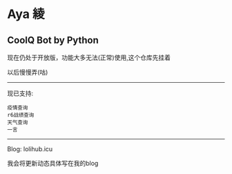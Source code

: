 # Aya 綾

 CoolQ Bot by Python
---

现在仍处于开放版，功能大多无法(正常)使用,这个仓库先挂着

以后慢慢弄(咕)

---

现已支持:

    疫情查询
    r6战绩查询
    天气查询
    一言
---

Blog: lolihub.icu

我会将更新动态具体写在我的blog
